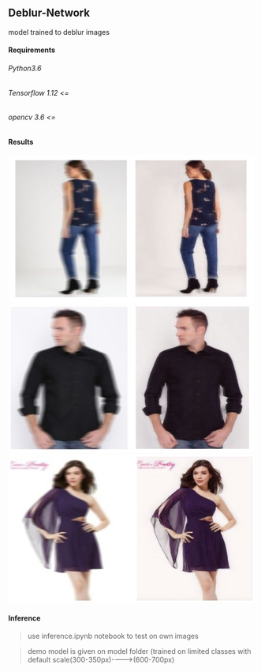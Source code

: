 ## Deblur-Network
model trained to deblur images


#### Requirements
###### Python3.6 
###### Tensorflow 1.12 <=
###### opencv 3.6 <= 

#### Results
<img src="https://github.com/anish9/Deblur-Network/blob/master/outputs/abc3.jpg" alt="Smiley Sface" height="300" width="500">
<img src="https://github.com/anish9/Deblur-Network/blob/master/outputs/abc2.jpg" alt="Smiley Sface" height="300" width="500">
<img src="https://github.com/anish9/Deblur-Network/blob/master/outputs/abc1.jpg" alt="Smiley Sface" height="300" width="500">

#### Inference
> use inference.ipynb notebook to test on own images 

> demo model is given on model folder (trained on limited classes with default scale(300-350px)---->(600-700px)
